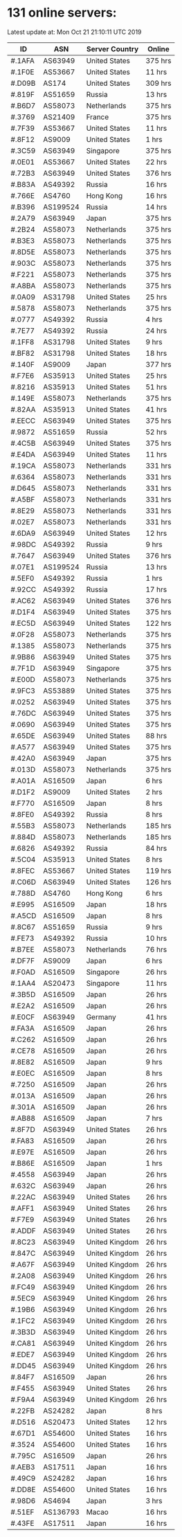 # 131 online servers:

Latest update at: Mon Oct 21 21:10:11 UTC 2019

| ID | ASN | Server Country | Online |
| -- | --- | -------------- | ------ |
| #.1AFA | AS63949 | United States | 375 hrs |
| #.1F0E | AS53667 | United States | 11 hrs |
| #.D09B | AS174 | United States | 309 hrs |
| #.819F | AS51659 | Russia | 13 hrs |
| #.B6D7 | AS58073 | Netherlands | 375 hrs |
| #.3769 | AS21409 | France | 375 hrs |
| #.7F39 | AS53667 | United States | 11 hrs |
| #.8F12 | AS9009 | United States | 1 hrs |
| #.3C59 | AS63949 | Singapore | 375 hrs |
| #.0E01 | AS53667 | United States | 22 hrs |
| #.72B3 | AS63949 | United States | 376 hrs |
| #.B83A | AS49392 | Russia | 16 hrs |
| #.766E | AS4760 | Hong Kong | 16 hrs |
| #.B396 | AS199524 | Russia | 14 hrs |
| #.2A79 | AS63949 | Japan | 375 hrs |
| #.2B24 | AS58073 | Netherlands | 375 hrs |
| #.B3E3 | AS58073 | Netherlands | 375 hrs |
| #.8D5E | AS58073 | Netherlands | 375 hrs |
| #.903C | AS58073 | Netherlands | 375 hrs |
| #.F221 | AS58073 | Netherlands | 375 hrs |
| #.A8BA | AS58073 | Netherlands | 375 hrs |
| #.0A09 | AS31798 | United States | 25 hrs |
| #.5878 | AS58073 | Netherlands | 375 hrs |
| #.0777 | AS49392 | Russia | 4 hrs |
| #.7E77 | AS49392 | Russia | 24 hrs |
| #.1FF8 | AS31798 | United States | 9 hrs |
| #.BF82 | AS31798 | United States | 18 hrs |
| #.140F | AS9009 | Japan | 377 hrs |
| #.F7E6 | AS35913 | United States | 25 hrs |
| #.8216 | AS35913 | United States | 51 hrs |
| #.149E | AS58073 | Netherlands | 375 hrs |
| #.82AA | AS35913 | United States | 41 hrs |
| #.EECC | AS63949 | United States | 375 hrs |
| #.9872 | AS51659 | Russia | 52 hrs |
| #.4C5B | AS63949 | United States | 375 hrs |
| #.E4DA | AS63949 | United States | 11 hrs |
| #.19CA | AS58073 | Netherlands | 331 hrs |
| #.6364 | AS58073 | Netherlands | 331 hrs |
| #.D645 | AS58073 | Netherlands | 331 hrs |
| #.A5BF | AS58073 | Netherlands | 331 hrs |
| #.8E29 | AS58073 | Netherlands | 331 hrs |
| #.02E7 | AS58073 | Netherlands | 331 hrs |
| #.6DA9 | AS63949 | United States | 12 hrs |
| #.98DC | AS49392 | Russia | 9 hrs |
| #.7647 | AS63949 | United States | 376 hrs |
| #.07E1 | AS199524 | Russia | 13 hrs |
| #.5EF0 | AS49392 | Russia | 1 hrs |
| #.92CC | AS49392 | Russia | 17 hrs |
| #.AC62 | AS63949 | United States | 376 hrs |
| #.D1F4 | AS63949 | United States | 375 hrs |
| #.EC5D | AS63949 | United States | 122 hrs |
| #.0F28 | AS58073 | Netherlands | 375 hrs |
| #.1385 | AS58073 | Netherlands | 375 hrs |
| #.9B86 | AS63949 | United States | 375 hrs |
| #.7F1D | AS63949 | Singapore | 375 hrs |
| #.E00D | AS58073 | Netherlands | 375 hrs |
| #.9FC3 | AS53889 | United States | 375 hrs |
| #.0252 | AS63949 | United States | 375 hrs |
| #.76DC | AS63949 | United States | 375 hrs |
| #.0690 | AS63949 | United States | 375 hrs |
| #.65DE | AS63949 | United States | 88 hrs |
| #.A577 | AS63949 | United States | 375 hrs |
| #.42A0 | AS63949 | Japan | 375 hrs |
| #.013D | AS58073 | Netherlands | 375 hrs |
| #.A01A | AS16509 | Japan | 6 hrs |
| #.D1F2 | AS9009 | United States | 2 hrs |
| #.F770 | AS16509 | Japan | 8 hrs |
| #.8FE0 | AS49392 | Russia | 8 hrs |
| #.55B3 | AS58073 | Netherlands | 185 hrs |
| #.884D | AS58073 | Netherlands | 185 hrs |
| #.6826 | AS49392 | Russia | 84 hrs |
| #.5C04 | AS35913 | United States | 8 hrs |
| #.8FEC | AS53667 | United States | 119 hrs |
| #.C06D | AS63949 | United States | 126 hrs |
| #.788D | AS4760 | Hong Kong | 6 hrs |
| #.E995 | AS16509 | Japan | 18 hrs |
| #.A5CD | AS16509 | Japan | 8 hrs |
| #.8C67 | AS51659 | Russia | 9 hrs |
| #.FE73 | AS49392 | Russia | 10 hrs |
| #.B7EE | AS58073 | Netherlands | 76 hrs |
| #.DF7F | AS9009 | Japan | 6 hrs |
| #.F0AD | AS16509 | Singapore | 26 hrs |
| #.1AA4 | AS20473 | Singapore | 11 hrs |
| #.3B5D | AS16509 | Japan | 26 hrs |
| #.E2A2 | AS16509 | Japan | 26 hrs |
| #.E0CF | AS63949 | Germany | 41 hrs |
| #.FA3A | AS16509 | Japan | 26 hrs |
| #.C262 | AS16509 | Japan | 26 hrs |
| #.CE78 | AS16509 | Japan | 26 hrs |
| #.8E82 | AS16509 | Japan | 9 hrs |
| #.E0EC | AS16509 | Japan | 8 hrs |
| #.7250 | AS16509 | Japan | 26 hrs |
| #.013A | AS16509 | Japan | 26 hrs |
| #.301A | AS16509 | Japan | 26 hrs |
| #.AB88 | AS16509 | Japan | 7 hrs |
| #.8F7D | AS63949 | United States | 26 hrs |
| #.FA83 | AS16509 | Japan | 26 hrs |
| #.E97E | AS16509 | Japan | 26 hrs |
| #.B86E | AS16509 | Japan | 1 hrs |
| #.4558 | AS63949 | Japan | 26 hrs |
| #.632C | AS63949 | Japan | 26 hrs |
| #.22AC | AS63949 | United States | 26 hrs |
| #.AFF1 | AS63949 | United States | 26 hrs |
| #.F7E9 | AS63949 | United States | 26 hrs |
| #.ADDF | AS63949 | United States | 26 hrs |
| #.8C23 | AS63949 | United Kingdom | 26 hrs |
| #.847C | AS63949 | United Kingdom | 26 hrs |
| #.A67F | AS63949 | United Kingdom | 26 hrs |
| #.2A08 | AS63949 | United Kingdom | 26 hrs |
| #.FC49 | AS63949 | United Kingdom | 26 hrs |
| #.5EC9 | AS63949 | United Kingdom | 26 hrs |
| #.19B6 | AS63949 | United Kingdom | 26 hrs |
| #.1FC2 | AS63949 | United Kingdom | 26 hrs |
| #.3B3D | AS63949 | United Kingdom | 26 hrs |
| #.CA81 | AS63949 | United Kingdom | 26 hrs |
| #.EDE7 | AS63949 | United Kingdom | 26 hrs |
| #.DD45 | AS63949 | United Kingdom | 26 hrs |
| #.84F7 | AS16509 | Japan | 26 hrs |
| #.F455 | AS63949 | United States | 26 hrs |
| #.F9A4 | AS63949 | United Kingdom | 26 hrs |
| #.22FB | AS24282 | Japan | 8 hrs |
| #.D516 | AS20473 | United States | 12 hrs |
| #.67D1 | AS54600 | United States | 16 hrs |
| #.3524 | AS54600 | United States | 16 hrs |
| #.795C | AS16509 | Japan | 26 hrs |
| #.AEB3 | AS17511 | Japan | 16 hrs |
| #.49C9 | AS24282 | Japan | 16 hrs |
| #.DD8E | AS54600 | United States | 16 hrs |
| #.98D6 | AS4694 | Japan | 3 hrs |
| #.51EF | AS136793 | Macao | 16 hrs |
| #.43FE | AS17511 | Japan | 16 hrs |

